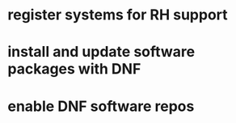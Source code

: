 # register systems for RH support
# install and update software packages with DNF
# enable DNF software repos

